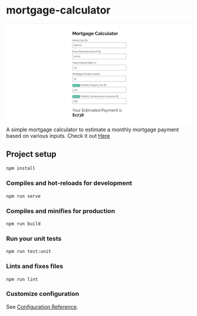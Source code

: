 # mortgage-calculator

![Mortgage Calculator Splash](https://github.com/e-vana/mortgage-calculator/blob/master/splash.png)
A simple mortgage calculator to estimate a monthly mortgage payment based on various inputs.  Check it out [Here](https://jovial-lamport-555d10.netlify.app/)

## Project setup
```
npm install
```

### Compiles and hot-reloads for development
```
npm run serve
```

### Compiles and minifies for production
```
npm run build
```

### Run your unit tests
```
npm run test:unit
```

### Lints and fixes files
```
npm run lint
```

### Customize configuration
See [Configuration Reference](https://cli.vuejs.org/config/).
